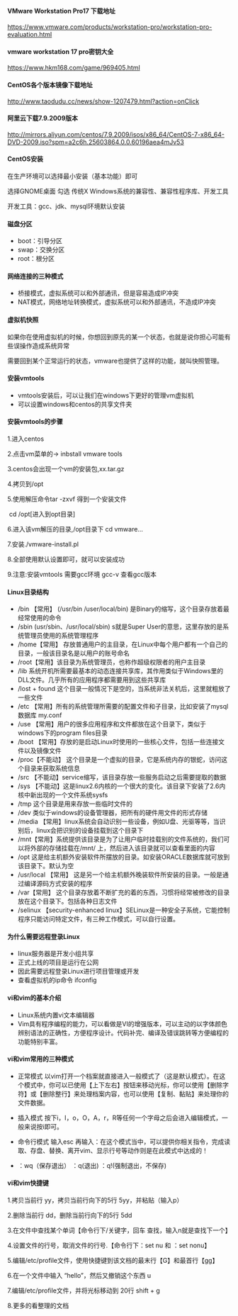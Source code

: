 #### VMware Workstation Pro17 下载地址

https://www.vmware.com/products/workstation-pro/workstation-pro-evaluation.html

#### vmware workstation 17 pro密钥大全

https://www.hkm168.com/game/969405.html

#### CentOS各个版本镜像下载地址

http://www.taodudu.cc/news/show-1207479.html?action=onClick

#### 阿里云下载7.9.2009版本

http://mirrors.aliyun.com/centos/7.9.2009/isos/x86_64/CentOS-7-x86_64-DVD-2009.iso?spm=a2c6h.25603864.0.0.60196aea4mJv53



#### CentOS安装

在生产环境可以选择最小安装（基本功能）即可

选择GNOME桌面  勾选 传统X  Windows系统的兼容性、兼容性程序库、开发工具

开发工具：gcc、jdk、mysql环境默认安装



#### 磁盘分区

- boot：引导分区
- swap：交换分区
- root：根分区 



#### 网络连接的三种模式

- 桥接模式，虚拟系统可以和外部通讯，但是容易造成IP冲突
- NAT模式，网络地址转换模式，虚拟系统可以和外部通讯，不造成IP冲突



#### 虚拟机快照

如果你在使用虚拟机的时候，你想回到原先的某一个状态，也就是说你担心可能有些误操作造成系统异常

需要回到某个正常运行的状态，vmware也提供了这样的功能，就叫快照管理。



#### 安装vmtools

- vmtools安装后，可以让我们在windows下更好的管理vm虚拟机
- 可以设置windows和centos的共享文件夹



#### 安装vmtools的步骤

1.进入centos

2.点击vm菜单的-> inbstall vmware tools

3.centos会出现一个vm的安装包,xx.tar.gz

4.拷贝到/opt

5.使用解压命令tar -zxvf  得到一个安装文件

​	cd /opt[进入到opt目录]

6.进入该vm解压的目录,/opt目录下 cd vmware…

7.安装./vmware-install.pl

8.全部使用默认设置即可，就可以安装成功

9.注意:安装vmtools 需要gcc环境  gcc-v 查看gcc版本



#### Linux目录结构

- /bin 【常用】 (/usr/bin /user/local/bin) 是Binary的缩写，这个目录存放着最经常使用的命令
- /sbin (usr/sbin、/usr/local/sbin) s就是Super User的意思，这里存放的是系统管理员使用的系统管理程序
- /home【常用】 存放普通用户的主目录，在Linux中每个用户都有一个自己的目录，一般该目录名是以用户的账号命名
- /root【常用】该目录为系统管理员，也称作超级权限者的用户主目录
- /lib 系统开机所需要最基本的动态连接共享库，其作用类似于Windows里的DLL文件。几乎所有的应用程序都需要用到这些共享库
- /lost + found 这个目录一般情况下是空的，当系统非法关机后，这里就粗放了一些文件
- /etc 【常用】所有的系统管理所需要的配置文件和子目录，比如安装了mysql数据库 my.conf 
- /use 【常用】用户的很多应用程序和文件都放在这个目录下，类似于windows下的program files目录
- /boot 【常用】存放的是启动Linux时使用的一些核心文件，包括一些连接文件以及镜像文件
- /proc【不能动】 这个目录是一个虚拟的目录，它是系统内存的银蛇，访问这个目录来获取系统信息
- /src 【不能动】service缩写，该目录存放一些服务启动之后需要提取的数据
- /sys 【不能动】这是linux2.6内核的一个很大的变化。该目录下安装了2.6内核中新出现的一个文件系统sysfs
- /tmp 这个目录是用来存放一些临时文件的
- /dev 类似于windows的设备管理器，把所有的硬件用文件的形式存储
- /media 【常用】linux系统会自动识别一些设备，例如U盘、光驱等等，当识别后，linux会把识别的设备挂载到这个目录下
- /mnt【常用】系统提供该目录是为了让用户临时挂载别的文件系统的，我们可以将外部的存储挂载在/mnt/ 上，然后进入该目录就可以查看里面的内容
- /opt 这是给主机额外安装软件所摆放的目录。如安装ORACLE数据库就可放到该目录下。默认为空
- /usr/local 【常用】 这是另一个给主机额外晚装软件所安装的目录。一般是通过编译源码方式安装的程序
- /var【常用】 这个目录存放着不断扩充的着的东西，习惯将经常被修改的目录放在这个目录下。包括各种日志文件
- /selinux 【security-enhanced linux】SELinux是一种安全子系统，它能控制程序只能访问特定文件，有三种工作模式，可以自行设置。



#### 为什么需要远程登录Linux

- linux服务器是开发小组共享
- 正式上线的项目是运行在公网
- 因此需要远程登录Linux进行项目管理或开发
- 查看虚拟机的ip命令 ifconfig



#### vi和vim的基本介绍

- Linux系统内置vi文本编辑器
- Vim具有程序编程的能力，可以看做是VI的增强版本，可以主动的以字体颜色辨别语法的正确性，方便程序设计。代码补完、编译及错误跳转等方便编程的功能特别丰富。



#### vi和vim常用的三种模式

- 正常模式 以vim打开一个档案就直接进入一般模式了（这是默认模式）。在这个模式中，你可以已使用【上下左右】按钮来移动光标，你可以使用【删除字符】或【删除整行】来处理档案内容，也可以使用【复制、黏贴】来处理你的文件数据。
- 插入模式 按下i，I，o，O，A，r，R等任何一个字母之后会进入编辑模式，一般来说按i即可。
- 命令行模式  输入esc 再输入：在这个模式当中，可以提供你相关指令，完成读取、存盘、替换、离开vim、显示行号等动作则是在此模式中达成的！

- ：wq（保存退出） ：q(退出)  ：q!(强制退出，不保存)



#### vi和vim快捷键

1.拷贝当前行 yy，拷贝当前行向下的5行 5yy，并粘贴（输入p）

2.删除当前行 dd，删除当前行向下的5行 5dd

3.在文件中查找某个单词【命令行下/关键字，回车 查找，输入n就是查找下一个】

4.设置文件的行号，取消文件的行号.【命令行下：set nu 和 ：set nonu】

5.编辑/etc/profile文件，使用快捷键到该文档的最末行【G】和最首行【gg】

6.在一个文件中输入 “hello”，然后又撤销这个东西 u

7.编辑/etc/profile文件，并将光标移动到 20行 shift + g

8.更多的看整理的文档